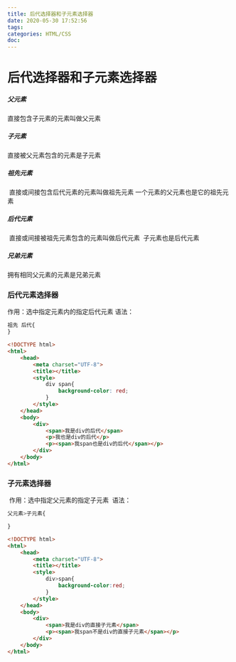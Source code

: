 ```yaml
---
title: 后代选择器和子元素选择器
date: 2020-05-30 17:52:56
tags:
categories: HTML/CSS
doc:
---
```


# 后代选择器和子元素选择器

##### 父元素

 直接包含子元素的元素叫做父元素

##### 子元素

直接被父元素包含的元素是子元素

##### 祖先元素

​    直接或间接包含后代元素的元素叫做祖先元素
​            一个元素的父元素也是它的祖先元素

##### 后代元素

​    直接或间接被祖先元素包含的元素叫做后代元素
​            子元素也是后代元素

#####  兄弟元素

拥有相同父元素的元素是兄弟元素





### 后代元素选择器

   作用：选中指定元素内的指定后代元素
           语法：

```css
祖先 后代{
}
```

```html
<!DOCTYPE html>
<html>
	<head>
		<meta charset="UTF-8">
		<title></title>
		<style>
			div span{
				background-color: red;
			}
		</style>
	</head>
	<body>
		<div>
			<span>我是div的后代</span>
			<p>我也是div的后代</p>
			<p><span>我span也是div的后代</span></p>
		</div>
	</body>
</html>

```

### 子元素选择器

​        作用：选中指定父元素的指定子元素
​                语法：

```css
父元素>子元素{

}
```

```html
<!DOCTYPE html>
<html>
	<head>
		<meta charset="UTF-8">
		<title></title>
		<style>
			div>span{
				background-color:red;
			}
		</style>
	</head>
	<body>
		<div>
			<span>我是div的直接子元素</span>
			<p><span>我span不是div的直接子元素</span></p>
		</div>
	</body>
</html>

```

